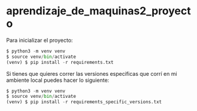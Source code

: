 # aprendizaje_de_maquinas2_proyecto

Para inicializar el proyecto:

```python
$ python3 -m venv venv
$ source venv/bin/activate
(venv) $ pip install -r requirements.txt
```

Si tienes que quieres correr las versiones especificas que corrí en mi ambiente local puedes hacer lo siguiente:

```python
$ python3 -m venv venv
$ source venv/bin/activate
(venv) $ pip install -r requirements_specific_versions.txt
```
